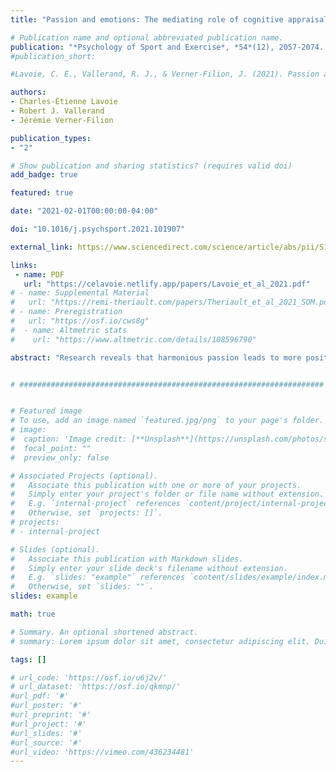 ```yaml
---
title: "Passion and emotions: The mediating role of cognitive appraisals"

# Publication name and optional abbreviated publication name.
publication: "*Psychology of Sport and Exercise*, *54*(12), 2057-2074. <a href='https://doi.org/10.1016/j.psychsport.2021.101907' target='_blank' rel='noopener noreferrer'>10.1016/j.psychsport.2021.101907</a>"
#publication_short: 

#Lavoie, C. E., Vallerand, R. J., & Verner-Filion, J. (2021). Passion and emotions: The mediating role of cognitive #appraisals. Psychology of Sport and Exercise, 54, 101907.

authors:
- Charles-Étienne Lavoie
- Robert J. Vallerand
- Jérémie Verner-Filion

publication_types:
- "2"

# Show publication and sharing statistics? (requires valid doi)
add_badge: true

featured: true

date: "2021-02-01T00:00:00-04:00"

doi: "10.1016/j.psychsport.2021.101907"

external_link: https://www.sciencedirect.com/science/article/abs/pii/S146902922100025X

links: 
 - name: PDF
   url: "https://celavoie.netlify.app/papers/Lavoie_et_al_2021.pdf"
# - name: Supplemental Material
#   url: "https://remi-theriault.com/papers/Theriault_et_al_2021_SOM.pdf"
# - name: Preregistration
#   url: "https://osf.io/cws8g"
#  - name: Altmetric stats
#    url: "https://www.altmetric.com/details/108596790"

abstract: "Research reveals that harmonious passion leads to more positive emotions than obsessive passion, whereas the opposite result is true with respect to negative emotions. The purpose of this research was to evaluate the role of cognitive appraisals as mediators of the passion-emotion relationships. In Study 1, 227 participants engaged in different sports completed an online questionnaire about their passion for their specific sport, as well as cognitive appraisals and emotions generally experienced during an important game of their sport. Results of a structural equation modeling analysis and an indirect effect test showed that harmonious passion was linked to positive emotions through the mediating role of challenge appraisals, and that obsessive passion was linked to negative emotions through the mediating role of threat appraisals. In Study 2, 194 athletes completed questionnaires before and after a competitive game and focused on cognitive appraisals and emotions experienced during the game. Results of analyses conducted separately in the victory and defeat conditions based on game outcomes supported the model found in Study 1 in the case of defeat for both types of passion, and in the case of victory for harmonious passion only. Obsessive passion was not linked to threat appraisals among victorious athletes. These results suggest that both types of passion trigger different cognitive appraisals that lead to corresponding emotions. Future research is needed to replicate these findings and to better understand the role of passion and cognitive appraisals in emotions experienced in the realm of sports."


# ####################################################################


# Featured image
# To use, add an image named `featured.jpg/png` to your page's folder. 
# image:
#  caption: 'Image credit: [**Unsplash**](https://unsplash.com/photos/s9CC2SKySJM)'
#  focal_point: ""
#  preview_only: false

# Associated Projects (optional).
#   Associate this publication with one or more of your projects.
#   Simply enter your project's folder or file name without extension.
#   E.g. `internal-project` references `content/project/internal-project/index.md`.
#   Otherwise, set `projects: []`.
# projects:
# - internal-project

# Slides (optional).
#   Associate this publication with Markdown slides.
#   Simply enter your slide deck's filename without extension.
#   E.g. `slides: "example"` references `content/slides/example/index.md`.
#   Otherwise, set `slides: ""`.
slides: example

math: true

# Summary. An optional shortened abstract.
# summary: Lorem ipsum dolor sit amet, consectetur adipiscing elit. Duis posuere tellus ac convallis placerat. Proin tincidunt magna sed ex sollicitudin condimentum.

tags: []

# url_code: 'https://osf.io/u6j2v/'
# url_dataset: 'https://osf.io/qkmnp/'
#url_pdf: '#'
#url_poster: '#'
#url_preprint: '#'
#url_project: '#'
#url_slides: '#'
#url_source: '#'
#url_video: 'https://vimeo.com/436234481'
---
```

